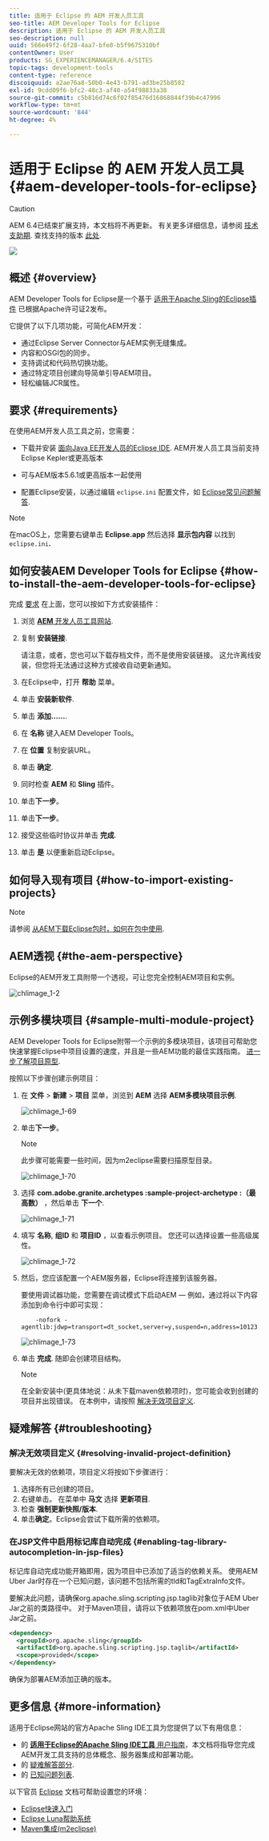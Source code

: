 ```yaml
---
title: 适用于 Eclipse 的 AEM 开发人员工具
seo-title: AEM Developer Tools for Eclipse
description: 适用于 Eclipse 的 AEM 开发人员工具
seo-description: null
uuid: 566e49f2-6f28-4aa7-bfe0-b5f9675310bf
contentOwner: User
products: SG_EXPERIENCEMANAGER/6.4/SITES
topic-tags: development-tools
content-type: reference
discoiquuid: a2ae76a8-50b0-4e43-b791-ad3be25b8582
exl-id: 9cdd09f6-bfc2-48c3-af40-a54f98833a38
source-git-commit: c5b816d74c6f02f85476d16868844f39b4c47996
workflow-type: tm+mt
source-wordcount: '844'
ht-degree: 4%

---
```


# 适用于 Eclipse 的 AEM 开发人员工具{#aem-developer-tools-for-eclipse}

>[!CAUTION]
>
>AEM 6.4已结束扩展支持，本文档将不再更新。 有关更多详细信息，请参阅 [技术支助期](https://helpx.adobe.com/cn/support/programs/eol-matrix.html). 查找支持的版本 [此处](https://experienceleague.adobe.com/docs/).

![](do-not-localize/chlimage_1-9.png)

## 概述 {#overview}

AEM Developer Tools for Eclipse是一个基于 [适用于Apache Sling的Eclipse插件](https://sling.apache.org/documentation/development/ide-tooling.html) 已根据Apache许可证2发布。

它提供了以下几项功能，可简化AEM开发：

* 通过Eclipse Server Connector与AEM实例无缝集成。
* 内容和OSGI包的同步。
* 支持调试和代码热切换功能。
* 通过特定项目创建向导简单引导AEM项目。
* 轻松编辑JCR属性。

## 要求 {#requirements}

在使用AEM开发人员工具之前，您需要：

* 下载并安装 [面向Java EE开发人员的Eclipse IDE](https://eclipse.org/downloads/packages/eclipse-ide-java-ee-developers/lunar). AEM开发人员工具当前支持Eclipse Kepler或更高版本

* 可与AEM版本5.6.1或更高版本一起使用
* 配置Eclipse安装，以通过编辑 `eclipse.ini` 配置文件，如 [Eclipse常见问题解答](https://wiki.eclipse.org/FAQ_How_do_I_increase_the_heap_size_available_to_Eclipse%3F).

>[!NOTE]
>
>在macOS上，您需要右键单击 **Eclipse.app** 然后选择 **显示包内容** 以找到 `eclipse.ini`**.**

## 如何安装AEM Developer Tools for Eclipse {#how-to-install-the-aem-developer-tools-for-eclipse}

完成 [要求](#requirements) 在上面，您可以按如下方式安装插件：

1. 浏览 [**AEM** 开发人员工具网站](https://eclipse.adobe.com/aem/dev-tools/).

1. 复制 **安装链接**.

   请注意，或者，您也可以下载存档文件，而不是使用安装链接。 这允许离线安装，但您将无法通过这种方式接收自动更新通知。

1. 在Eclipse中，打开 **帮助** 菜单。
1. 单击 **安装新软件**.
1. 单击 **添加……**.
1. 在 **名称** 键入AEM Developer Tools。
1. 在 **位置** 复制安装URL。
1. 单击 **确定**.
1. 同时检查 **AEM** 和 **Sling** 插件。
1. 单击&#x200B;**下一步**。
1. 单击&#x200B;**下一步**。
1. 接受这些临时协议并单击 **完成**.
1. 单击 **是** 以便重新启动Eclipse。

## 如何导入现有项目 {#how-to-import-existing-projects}

>[!NOTE]
>
>请参阅 [从AEM下载Eclipse包时，如何在包中使用](https://stackoverflow.com/questions/29699726/how-to-work-with-a-bundle-in-eclipse-when-it-was-downloaded-from-aem/29705407#29705407).

## AEM透视 {#the-aem-perspective}

Eclipse的AEM开发工具附带一个透视，可让您完全控制AEM项目和实例。

![chlimage_1-2](assets/chlimage_1-2.jpeg)

## 示例多模块项目 {#sample-multi-module-project}

AEM Developer Tools for Eclipse附带一个示例的多模块项目，该项目可帮助您快速掌握Eclipse中项目设置的速度，并且是一些AEM功能的最佳实践指南。 [进一步了解项目原型](https://github.com/Adobe-Marketing-Cloud/aem-project-archetype).

按照以下步骤创建示例项目：

1. 在 **文件** > **新建** > **项目** 菜单，浏览到 **AEM** 选择 **AEM多模块项目示例**.

   ![chlimage_1-69](assets/chlimage_1-69.png)

1. 单击&#x200B;**下一步**。

   >[!NOTE]
   >
   >此步骤可能需要一些时间，因为m2eclipse需要扫描原型目录。

   ![chlimage_1-70](assets/chlimage_1-70.png)

1. 选择 **com.adobe.granite.archetypes :sample-project-archetype :（最高数）** ，然后单击 **下一个**.

   ![chlimage_1-71](assets/chlimage_1-71.png)

1. 填写 **名称**, **组ID** 和 **项目ID** ，以查看示例项目。 您还可以选择设置一些高级属性。

   ![chlimage_1-72](assets/chlimage_1-72.png)

1. 然后，您应该配置一个AEM服务器，Eclipse将连接到该服务器。

   要使用调试器功能，您需要在调试模式下启动AEM — 例如，通过将以下内容添加到命令行中即可实现：

   ```
       -nofork -agentlib:jdwp=transport=dt_socket,server=y,suspend=n,address=10123
   ```

   ![chlimage_1-73](assets/chlimage_1-73.png)

1. 单击 **完成**. 随即会创建项目结构。

   >[!NOTE]
   >
   >在全新安装中(更具体地说：从未下载maven依赖项时)，您可能会收到创建的项目并出现错误。 在本例中，请按照 [解决无效项目定义](#resolving-invalid-project-definition).

## 疑难解答 {#troubleshooting}

### 解决无效项目定义 {#resolving-invalid-project-definition}

要解决无效的依赖项，项目定义将按如下步骤进行：

1. 选择所有已创建的项目。
1. 右键单击。 在菜单中 **马文** 选择 **更新项目**.
1. 检查 **强制更新快照/版本**.
1. 单击&#x200B;**确定**。Eclipse会尝试下载所需的依赖项。

### 在JSP文件中启用标记库自动完成 {#enabling-tag-library-autocompletion-in-jsp-files}

标记库自动完成功能开箱即用，因为项目中已添加了适当的依赖关系。 使用AEM Uber Jar时存在一个已知问题，该问题不包括所需的tld和TagExtraInfo文件。

要解决此问题，请确保org.apache.sling.scripting.jsp.taglib对象位于AEM Uber Jar之前的类路径中。 对于Maven项目，请将以下依赖项放在pom.xml中Uber Jar之前。

```xml
<dependency>
  <groupId>org.apache.sling</groupId>
  <artifactId>org.apache.sling.scripting.jsp.taglib</artifactId>
  <scope>provided</scope>
</dependency>
```

确保为部署AEM添加正确的版本。

## 更多信息 {#more-information}

适用于Eclipse网站的官方Apache Sling IDE工具为您提供了以下有用信息：

* 的 [**适用于Eclipse的Apache Sling IDE工具** 用户指南](https://sling.apache.org/documentation/development/ide-tooling.html)，本文档将指导您完成AEM开发工具支持的总体概念、服务器集成和部署功能。
* 的 [疑难解答部分](https://sling.apache.org/documentation/development/ide-tooling.html#troubleshooting).
* 的 [已知问题列表](https://sling.apache.org/documentation/development/ide-tooling.html#known-issues).

以下官员 [Eclipse](https://eclipse.org/) 文档可帮助设置您的环境：

* [Eclipse快速入门](https://eclipse.org/users/)
* [Eclipse Luna帮助系统](https://help.eclipse.org/luna/index.jsp)
* [Maven集成(m2eclipse)](https://www.eclipse.org/m2e/)
